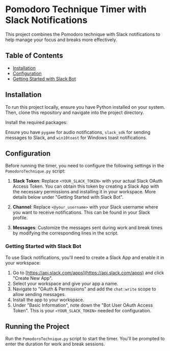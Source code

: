 # Pomodoro Technique Timer with Slack Notifications

This project combines the Pomodoro technique with Slack notifications to help manage your focus and breaks more effectively.

## Table of Contents

- [Installation](#installation)
- [Configuration](#configuration)
- [Getting Started with Slack Bot](#getting-started-with-slack-bot)

## Installation

To run this project locally, ensure you have Python installed on your system. Then, clone this repository and navigate into the project directory.

Install the required packages:

Ensure you have `pygame` for audio notifications, `slack_sdk` for sending messages to Slack, and `win10toast` for Windows toast notifications.

## Configuration

Before running the timer, you need to configure the following settings in the `PomodoroTechnique.py` script:

1. **Slack Token**: Replace `<YOUR_SLACK_TOKEN>` with your actual Slack OAuth Access Token. You can obtain this token by creating a Slack App with the necessary permissions and installing it in your workspace. More details below under "Getting Started with Slack Bot".

2. **Channel**: Replace `<@your_username>` with your Slack username where you want to receive notifications. This can be found in your Slack profile.

3. **Messages**: Customize the messages sent during work and break times by modifying the corresponding lines in the script.

### Getting Started with Slack Bot

To use Slack notifications, you'll need to create a Slack App and enable it in your workspace:

1. Go to [https://api.slack.com/apps](https://api.slack.com/apps) and click "Create New App".
2. Select your workspace and give your app a name.
3. Navigate to "OAuth & Permissions" and add the `chat:write` scope to allow sending messages.
4. Install the app to your workspace.
5. Under "Basic Information", note down the "Bot User OAuth Access Token". This is your `<YOUR_SLACK_TOKEN>` needed for configuration.

## Running the Project

Run the `PomodoroTechnique.py` script to start the timer. You'll be prompted to enter the duration for work and break sessions.